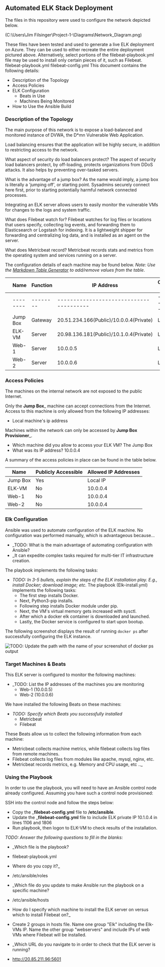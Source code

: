 ## Automated ELK Stack Deployment

The files in this repository were used to configure the network depicted below.

(C:\Users\Jim Filsinger\Project-1-\Diagrams\Network_Diagram.png)

These files have been tested and used to generate a live ELK deployment on Azure. They can be used to either recreate the entire deployment pictured above. Alternatively, select portions of the filebeat-playbook.yml file may be used to install only certain pieces of it, such as Filebeat.
  filebeat-playbook.yml
  filebeat-config.yml
This document contains the following details:

- Description of the Topology
- Access Policies
- ELK Configuration
  - Beats in Use
  - Machines Being Monitored
- How to Use the Ansible Build


### Description of the Topology

The main purpose of this network is to expose a load-balanced and monitored instance of DVWA, the D*mn Vulnerable Web Application.

Load balancing ensures that the application will be highly secure, in addition to restricting access to the network.

What aspect of security do load balancers protect?
The aspect of security load balancers protect, by off-loading, protects organizations from DDoS attacks. It also helps by preventing over-tasked servers.


What is the advantage of a jump box?
As the name would imply, a jump box is literally a 'jumping off', or starting point. Sysadmins securely connect here first, prior to starting potentially harmful network connected processes.

Integrating an ELK server allows users to easily monitor the vulnerable VMs for changes to the logs and system traffic.

What does Filebeat watch for?
Filebeat watches for log files or locations that users specify, collecting log events, and forwarding them to Elasticsearch or Logstash for indexing. It is a lightweight shipper for forwarding and centralizing log data, and is installed as an agent on the server.


What does Metricbeat record?
Metricbeat records stats and metrics from the operating system and services running on a server.

The configuration details of each machine may be found below.
_Note: Use the [Markdown Table Generator](http://www.tablesgenerator.com/markdown_tables) to add/remove values from the table_.

|   | Name     | Function | IP Address                              | Operating System |   |
|---|----------|----------|-----------------------------------------|------------------|---|
|   | -------- | -------- | --------------------------------------- | ---------------- |   |
|   | Jump Box | Gateway  | 20.51.234.166(Public)/10.0.0.4(Private) | Linux            |   |
|   | ELK-VM   | Server   | 20.98.136.181(Public)/10.1.0.4(Private) | Linux            |   |
|   | Web-1    | Server   | 10.0.0.5                                | Linux            |   |
|   | Web-2    | Server   | 10.0.0.6                                | Linux            |   |

### Access Policies

The machines on the internal network are not exposed to the public Internet. 

Only the __Jump Box___ machine can accept connections from the Internet. Access to this machine is only allowed from the following IP addresses:

- Local machine's ip address 

Machines within the network can only be accessed by __Jump Box Provisioner___.

- Which machine did you allow to access your ELK VM? The Jump Box 
- What was its IP address? 10.0.0.4

A summary of the access policies in place can be found in the table below.

| Name     | Publicly Accessible | Allowed IP Addresses |
| -------- | ------------------- | -------------------- |
| Jump Box | Yes                 | Local IP             |
| ELK-VM   | No                  | 10.0.0.4             |
| Web-1    | No                  | 10.0.0.4             |
| Web-2    | No                  | 10.0.0.4             |

### Elk Configuration

Ansible was used to automate configuration of the ELK machine. No configuration was performed manually, which is advantageous because...

- _TODO: What is the main advantage of automating configuration with Ansible?
- _It can expedite complex tasks required for multi-tier IT infrastructure creation.

The playbook implements the following tasks:

- _TODO: In 3-5 bullets, explain the steps of the ELK installation play. E.g., install Docker; download image; etc._
The playbook (Elk-install.yml) implements the following tasks:
  - The first step installs Docker.
  - Next, Python3-pip installs.
  - Following step installs Docker module under pip.
  - Next, the VM's virtual memory gets increased with sysctl.
  - After which a docker elk container is downloaded and launched.
  - Lastly, the Docker service is configured to start upon bootup.

The following screenshot displays the result of running `docker ps` after successfully configuring the ELK instance.

![TODO: Update the path with the name of your screenshot of docker ps output](Images/docker_ps_output.png)

### Target Machines & Beats

This ELK server is configured to monitor the following machines:

- _TODO: List the IP addresses of the machines you are monitoring
  - Web-1 (10.0.0.5)
  - Web-2 (10.0.0.6)

We have installed the following Beats on these machines:

- _TODO: Specify which Beats you successfully installed_
  - Metricbeat
  - Filebeat
  

These Beats allow us to collect the following information from each machine:

  - Metricbeat collects machine metrics, while filebeat collects log files from remote machines. 
  - Filebeat collects log files from modules like apache, mysql, nginx, etc.
  - Metricbeat records metrics, e.g. Memory and CPU usage, etc .._

### Using the Playbook

In order to use the playbook, you will need to have an Ansible control node already configured. Assuming you have such a control node provisioned: 

SSH into the control node and follow the steps below:
- Copy the ___filebeat-config.yml__ file to __/etc/ansible__.
- Update the ___filebeat-config.yml__ file to include ELK private IP 10.1.0.4 in lines 1106 and 1806
- Run playbook, then logon to ELK-VM to check results of the installation.

_TODO: Answer the following questions to fill in the blanks:_

- _Which file is the playbook?
- filebeat-playbook.yml
-  Where do you copy it?_
- /etc/ansible/roles
- _Which file do you update to make Ansible run the playbook on a specific machine?
- /etc/ansible/hosts
-   How do I specify which machine to install the ELK server on versus which to install Filebeat on?_
  - Create 2 groups in hosts file. Name one group "Elk" including the Elk-VMs IP. Name the other group "webservers" and include IPs of web VMs where Filebeat will be installed.

- _Which URL do you navigate to in order to check that the ELK server is running?
- http://20.85.211.96:5601

